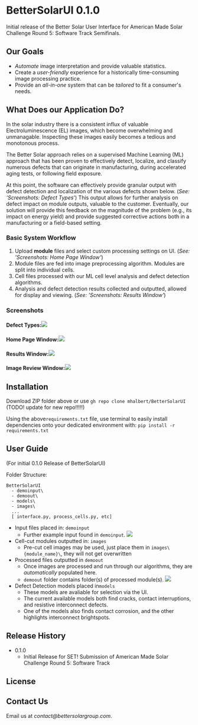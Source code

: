 # BetterSolarUI 0.1.0
Initial release of the Better Solar User Interface for American Made Solar Challenge Round 5: Software Track Semifinals.

## Our Goals
* _Automate_ image interpretation and provide valuable statistics.
* Create a _user-friendly_ experience for a historically time-consuming image processing practice. 
* Provide an _all-in-one_ system that can be _tailored_ to fit a consumer's needs.


## What Does our Application Do?
In the solar industry there is a consistent influx of valuable Electroluminescence (EL) images, which become 
overwhelming and unmanagable. Inspecting these images easily becomes a tedious and monotonous process.

The Better Solar approach relies on a supervised Machine Learning (ML) approach that has been proven to effectively 
detect, localize, and classify numerous defects that can originate in manufacturing, during accelerated aging tests, 
or following field exposure. 

At this point, the software can effectively provide granular output with defect detection and localization of 
the various defects shown below. (*See: 'Screenshots: Defect Types'*) This output allows for further analysis on 
defect impact on module outputs, valuable to the customer. Eventually, our solution will provide this feedback on 
the magnitude of the problem (e.g., its impact on energy yield) and provide suggested corrective actions both in 
a manufacturing or a field-based setting.


### Basic System Workflow
1. Upload **module** files and select custom processing settings on UI. (*See: 'Screenshots: Home Page Window'*)
2. Module files are fed into image preprocessing algorithm. Modules are split into individual cells.
3. Cell files processed with our ML cell level analysis and defect detection algorithms.
4. Analysis and defect detection results collected and outputted, allowed for display and viewing. (*See: 'Screenshots: Results Window'*)

### Screenshots

#### Defect Types:![](readmepics/defecttypes.png)
#### Home Page Window:![](readmepics/homepage.png)
#### Results Window:![](readmepics/demo_results.png)
#### Image Review Window:![](readmepics/demo_image.png)


## Installation

Download ZIP folder above or use `gh repo clone mhalbert/BetterSolarUI`    (TODO! update for new repo!!!!!)

Using the above`requirements.txt` file, use terminal to easily install dependencies onto your dedicated environment with:
`pip install -r requirements.txt`


## User Guide
(For initial 0.1.0 Release of BetterSolarUI)

Folder Structure:
```
BetterSolarUI
  - demoinput\
  - demoout\
  - models\
  - images\
  ...
  [ interface.py, process_cells.py, etc]
```
* Input files placed in: `demoinput`
  * Further example input found in `demoinput`. ![](readmepics/module.jpeg)
* Cell-cut modules outputted in: `images`
  * Pre-cut cell images may be used, just place them in `images\{module_name}\`, they will not get overwritten
* Processed files outputted in `demoout`
  * Once images are processed and run through our algorithms, they are _automatically_ populated here.
  * `demoout` folder contains folder(s) of processed module(s). ![](readmepics/demoout.png)
* Defect Detection models placed in`models` 
  * These models are avaliable for selection via the UI.
  * The current available models both find cracks, contact interruptions, and resistive interconnect defects. 
  * One of the models also finds contact corrosion, and the other highlights interconnect brightspots.



## Release History
* 0.1.0
  * Initial Release for SET! Submission of American Made Solar Challenge Round 5: Software Track

## License

## Contact Us
Email us at _contact@bettersolargroup.com_. 


